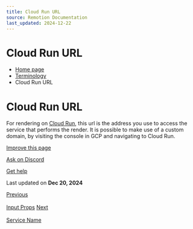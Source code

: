 ```yaml
---
title: Cloud Run URL
source: Remotion Documentation
last_updated: 2024-12-22
---
```


# Cloud Run URL

- [Home page](/)
- [Terminology](/docs/terminology)
- Cloud Run URL

# Cloud Run URL

For rendering on [Cloud Run](/docs/cloudrun), this url is the address you use to access the service that performs the render. It is possible to make use of a custom domain, by visiting the console in GCP and navigating to Cloud Run.

[Improve this page](https://github.com/remotion-dev/remotion/edit/main/packages/docs/docs/terminology/cloud-run-url.mdx)

[Ask on Discord](https://remotion.dev/discord)

[Get help](/docs/get-help)

Last updated on **Dec 20, 2024**

[Previous\
\
Input Props](/docs/terminology/input-props) [Next\
\
Service Name](/docs/terminology/service-name)
